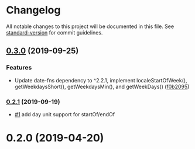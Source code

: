 # Changelog

All notable changes to this project will be documented in this file. See [standard-version](https://github.com/conventional-changelog/standard-version) for commit guidelines.

## [0.3.0](https://github.com/makepanic/ember-power-calendar-date-fns/compare/v0.2.1...v0.3.0) (2019-09-25)


### Features

* Update date-fns dependency to ^2.2.1, implement localeStartOfWeek(), getWeekdaysShort(), getWeekdaysMin(), and getWeekDays() ([f0b2095](https://github.com/makepanic/ember-power-calendar-date-fns/commit/f0b2095))



### [0.2.1](https://github.com/makepanic/ember-power-calendar-date-fns/compare/v0.2.0...v0.2.1) (2019-09-19)

- [#1](https://github.com/makepanic/ember-power-calendar-date-fns/pull/1) add day unit support for startOf/endOf

<a name="0.2.0"></a>
# 0.2.0 (2019-04-20)
